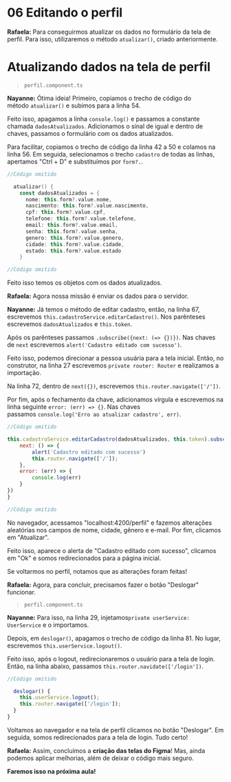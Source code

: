 # 06 Editando o perfil

**Rafaela:** Para conseguirmos atualizar os dados no formulário da tela de perfil. Para isso, utilizaremos o método `atualizar()`, criado anteriormente.

# Atualizando dados na tela de perfil

> `perfil.component.ts`

**Nayanne:** Ótima ideia! Primeiro, copiamos o trecho de código do método `atualizar()` e subimos para a linha 54.

Feito isso, apagamos a linha `console.log()` e passamos a constante chamada `dadosAtualizados`. Adicionamos o sinal de igual e dentro de chaves, passamos o formulário com os dados atualizados.

Para facilitar, copiamos o trecho de código da linha 42 a 50 e colamos na linha 56. Em seguida, selecionamos o trecho `cadastro` de todas as linhas, apertamos "Ctrl + D" e substituímos por `form?.`.

```kotlin
//Código omitido

  atualizar() {
    const dadosAtualizados = {
      nome: this.form?.value.nome,
      nascimento: this.form?.value.nascimento,
      cpf: this.form?.value.cpf,
      telefone: this.form?.value.telefone,
      email: this.form?.value.email,
      senha: this.form?.value.senha,
      genero: this.form?.value.genero,
      cidade: this.form?.value.cidade,
      estado: this.form?.value.estado
    }

//Código omitido
```

Feito isso temos os objetos com os dados atualizados.

**Rafaela:** Agora nossa missão é enviar os dados para o servidor.

**Nayanne:** Já temos o método de editar cadastro, então, na linha 67, escrevemos `this.cadastroService.editarCadastro()`. Nos parênteses escrevemos `dadosAtualizados` e `this.token`.

Após os parênteses passamos `.subscribe({next: (=> {})})`. Nas chaves de `next` escrevemos `alert('Cadastro editado com sucesso')`.

Feito isso, podemos direcionar a pessoa usuária para a tela inicial. Então, no construtor, na linha 27 escrevemos `private router: Router` e realizamos a importação.

Na linha 72, dentro de `next({})`, escrevemos `this.router.navigate(['/'])`.

Por fim, após o fechamento da chave, adicionamos vírgula e escrevemos na linha seguinte `error: (err) => {}`. Nas chaves passamos `console.log('Erro ao atualizar cadastro', err)`.

```javascript
//Código omitido

this.cadastroService.editarCadastro(dadosAtualizados, this.token).subscribe({
    next: () => {
        alert('Cadastro editado com sucesso')
        this.router.navigate(['/']);
    },
    error: (err) => {
        console.log(err)
    }
})
}

//Código omitido
```

No navegador, acessamos "localhost:4200/perfil" e fazemos alterações aleatórias nos campos de nome, cidade, gênero e e-mail. Por fim, clicamos em "Atualizar".

Feito isso, aparece o alerta de "Cadastro editado com sucesso", clicamos em "Ok" e somos redirecionados para a página inicial.

Se voltarmos no perfil, notamos que as alterações foram feitas!

**Rafaela:** Agora, para concluir, precisamos fazer o botão "Deslogar" funcionar.

> `perfil.component.ts`

**Nayanne:** Para isso, na linha 29, injetamos`private userService: UserService` e o importamos.

Depois, em `deslogar()`, apagamos o trecho de código da linha 81. No lugar, escrevemos `this.userService.logout()`.

Feito isso, após o logout, redirecionaremos o usuário para a tela de login. Então, na linha abaixo, passamos `this.router.navidate(['/login'])`.

```javascript
//Código omitido

  deslogar() {
    this.userService.logout();
    this.router.navigate(['/login']);
  }
}
```

Voltamos ao navegador e na tela de perfil clicamos no botão "Deslogar". Em seguida, somos redirecionados para a tela de login. Tudo certo!

**Rafaela:** Assim, concluímos a **criação das telas do Figma**! Mas, ainda podemos aplicar melhorias, além de deixar o código mais seguro.

**Faremos isso na próxima aula!**